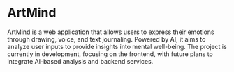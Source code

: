 # ArtMind
ArtMind is a web application that allows users to express their emotions through drawing, voice, and text journaling. Powered by AI, it aims to analyze user inputs to provide insights into mental well-being. The project is currently in development, focusing on the frontend, with future plans to integrate AI-based analysis and backend services.
